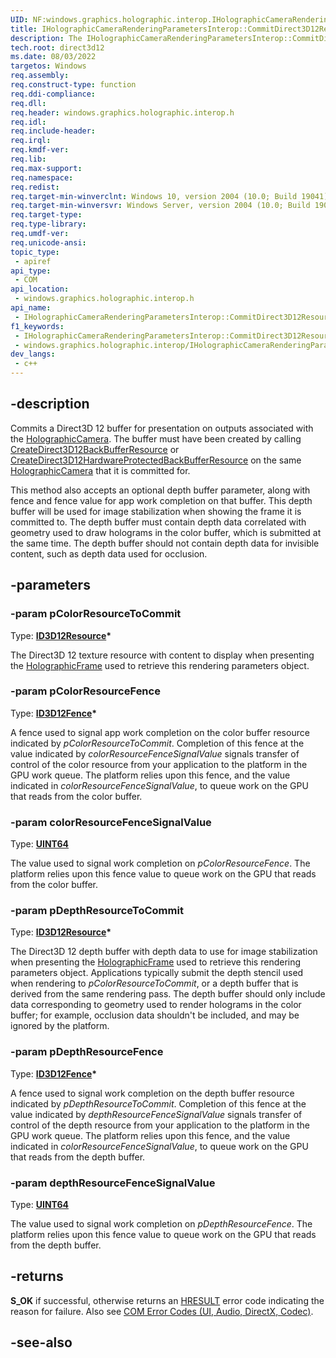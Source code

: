 ```yaml
---
UID: NF:windows.graphics.holographic.interop.IHolographicCameraRenderingParametersInterop.CommitDirect3D12ResourceWithDepthData
title: IHolographicCameraRenderingParametersInterop::CommitDirect3D12ResourceWithDepthData
description: The IHolographicCameraRenderingParametersInterop::CommitDirect3D12ResourceWithDepthData function commits a Direct3D 12 buffer for HolographicCamera outputs.
tech.root: direct3d12
ms.date: 08/03/2022
targetos: Windows
req.assembly: 
req.construct-type: function
req.ddi-compliance: 
req.dll: 
req.header: windows.graphics.holographic.interop.h
req.idl: 
req.include-header: 
req.irql: 
req.kmdf-ver: 
req.lib: 
req.max-support: 
req.namespace: 
req.redist: 
req.target-min-winverclnt: Windows 10, version 2004 (10.0; Build 19041)
req.target-min-winversvr: Windows Server, version 2004 (10.0; Build 19041)
req.target-type: 
req.type-library: 
req.umdf-ver: 
req.unicode-ansi: 
topic_type:
 - apiref
api_type:
 - COM
api_location:
 - windows.graphics.holographic.interop.h
api_name:
 - IHolographicCameraRenderingParametersInterop::CommitDirect3D12ResourceWithDepthData
f1_keywords:
 - IHolographicCameraRenderingParametersInterop::CommitDirect3D12ResourceWithDepthData
 - windows.graphics.holographic.interop/IHolographicCameraRenderingParametersInterop::CommitDirect3D12ResourceWithDepthData
dev_langs:
 - c++
---
```


## -description

Commits a Direct3D 12 buffer for presentation on outputs associated with the [HolographicCamera](/uwp/api/windows.graphics.holographic.holographiccamera). The buffer must have been created by calling [CreateDirect3D12BackBufferResource](./nf-windows-graphics-holographic-interop-iholographiccamerainterop-createdirect3d12backbufferresource.md) or [CreateDirect3D12HardwareProtectedBackBufferResource](nf-windows-graphics-holographic-interop-iholographiccamerainterop-createdirect3d12hardwareprotectedbackbufferresource.md) on the same [HolographicCamera](/uwp/api/windows.graphics.holographic.holographiccamera) that it is committed for.

This method also accepts an optional depth buffer parameter, along with fence and fence value for app work completion on that buffer. This depth buffer will be used for image stabilization when showing the frame it is committed to. The depth buffer must contain depth data correlated with geometry used to draw holograms in the color buffer, which is submitted at the same time. The depth buffer should not contain depth data for invisible content, such as depth data used for occlusion.

## -parameters

### -param pColorResourceToCommit

Type: **[ID3D12Resource](../d3d12/nn-d3d12-id3d12resource.md)\***

The Direct3D 12 texture resource with content to display when presenting the [HolographicFrame](/uwp/api/windows.graphics.holographic.holographicframe) used to retrieve this rendering parameters object.

### -param pColorResourceFence

Type: **[ID3D12Fence](../d3d12/nn-d3d12-id3d12fence.md)\***

A fence used to signal app work completion on the color buffer resource indicated by *pColorResourceToCommit*. Completion of this fence at the value indicated by *colorResourceFenceSignalValue* signals transfer of control of the color resource from your application to the platform in the GPU work queue. The platform relies upon this fence, and the value indicated in *colorResourceFenceSignalValue*, to queue work on the GPU that reads from the color buffer.

### -param colorResourceFenceSignalValue

Type: **[UINT64](/windows/win32/winprog/windows-data-types)**

The value used to signal work completion on *pColorResourceFence*. The platform relies upon this fence value to queue work on the GPU that reads from the color buffer.

### -param pDepthResourceToCommit

Type: **[ID3D12Resource](../d3d12/nn-d3d12-id3d12resource.md)\***

The Direct3D 12 depth buffer with depth data to use for image stabilization when presenting the [HolographicFrame](/uwp/api/windows.graphics.holographic.holographicframe) used to retrieve this rendering parameters object. Applications typically submit the depth stencil used when rendering to *pColorResourceToCommit*, or a depth buffer that is derived from the same rendering pass. The depth buffer should only include data corresponding to geometry used to render holograms in the color buffer; for example, occlusion data shouldn't be included, and may be ignored by the platform.

### -param pDepthResourceFence

Type: **[ID3D12Fence](../d3d12/nn-d3d12-id3d12fence.md)\***

A fence used to signal work completion on the depth buffer resource indicated by *pDepthResourceToCommit*. Completion of this fence at the value indicated by *depthResourceFenceSignalValue* signals transfer of control of the depth resource from your application to the platform in the GPU work queue. The platform relies upon this fence, and the value indicated in *colorResourceFenceSignalValue*, to queue work on the GPU that reads from the depth buffer.

### -param depthResourceFenceSignalValue

Type: **[UINT64](/windows/win32/winprog/windows-data-types)**

The value used to signal work completion on *pDepthResourceFence*. The platform relies upon this fence value to queue work on the GPU that reads from the depth buffer.

## -returns

**S_OK** if successful, otherwise returns an [HRESULT](/windows/win32/com/structure-of-com-error-codes) error code indicating the reason for failure. Also see [COM Error Codes (UI, Audio, DirectX, Codec)](/windows/win32/com/com-error-codes-10).

## -see-also
